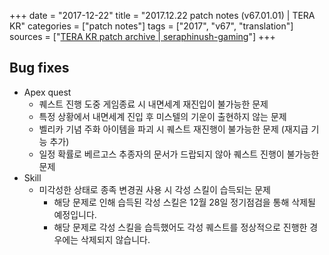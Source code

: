 +++
date = "2017-12-22"
title = "2017.12.22 patch notes (v67.01.01) | TERA KR"
categories = ["patch notes"]
tags = ["2017", "v67", "translation"]
sources = ["[TERA KR patch archive | seraphinush-gaming](/ko/patch/2017/v67-01-01)"]
+++

## Bug fixes

- Apex quest
  - 퀘스트 진행 도중 게임종료 시 내면세계 재진입이 불가능한 문제
  - 특정 상황에서 내면세계 진입 후 미스텔의 기운이 출현하지 않는 문제
  - 벨리카 기념 주화 아이템을 파괴 시 퀘스트 재진행이 불가능한 문제 (재지급 기능 추가)
  - 일정 확률로 베르고스 추종자의 문서가 드랍되지 않아 퀘스트 진행이 불가능한 문제
- Skill
  - 미각성한 상태로 종족 변경권 사용 시 각성 스킬이 습득되는 문제
    - 해당 문제로 인해 습득된 각성 스킬은 12월 28일 정기점검을 통해 삭제될 예정입니다.
    - 해당 문제로 각성 스킬을 습득했어도 각성 퀘스트를 정상적으로 진행한 경우에는 삭제되지 않습니다.
